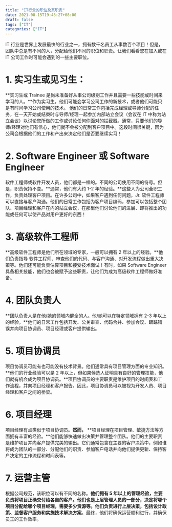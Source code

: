 ```yaml
---
title: "IT行业的职位及其职责"
date: 2021-08-15T19:43:27+08:00
draft: false
tags: ["IT"]
categories: ["IT"]
---
```


IT 行业是世界上发展最快的行业之一，拥有数千名员工从事数百个项目！但是，团队中总是有不同的人，分配给他们不同的职位和职责。让我们看看您在加入或在 IT 公司工作时可能会遇到的一些主要职位。

# 1. 实习生或见习生：

**实习生或 Trainee 是尚未准备好从事公司级别工作并且需要一些技能或时间来学习的人。**作为实习生，他们可能会学习公司工作的新技术，或者他们可能只是有时间学习公司使用的技术。
他们的日常工作包括完成经理或导师分配的任务，在一天开始或结束时与导师/经理一起参加内部站立会议（会议在 IT 中称为站立会议）以讨论您所做的工作或讨论任何你面对的拦截器。通常，只要他们的导师/经理对他们有信心，他们就不会被分配到客户项目中。这段时间很关键，因为公司会根据他们的工作和产出来决定他们是否要继续实习！

# 2. Software Engineer 或 Software Engineer

软件工程师或软件开发人员，他们都是一样的。不同的公司使用不同的符号。但是，职责保持不变。**通常，他们有大约 1-2 年的经验。**这些人为公司全职工作，负责处理客户项目。在许多公司中，如果客户遇到任何问题，Jr. 软件工程师可以直接与客户沟通。他们的日常工作包括为客户项目编码，参加可以包括整个团队、项目经理和客户在内的站立会议，在那里他们讨论他们的进展、即将推出的功能或任何可以使产品对用户更好的东西！

# 3. 高级软件工程师

**高级软件工程师是他们所在领域的专家，一般可以拥有 2 年以上的经验。**他们负责指导 软件工程师、审查他们的代码、与客户沟通、对开发流程做出重大决策等。他们还可能负责估算项目和接受技术面试！有时，如果 Software Engineer 具备相关技能，他们也会被赋予这些职责，让他们为成为高级软件工程师做好准备。

# **4. 团队负责人**

**团队负责人是在他/她的领域内健全的人。他/她可以在特定领域拥有 2-3 年以上的经验。**他们的日常工作包括开发、公关审查、代码合并、参加会议、跟踪错误并向项目协调员、项目经理或客户提供输出。

# 5. 项目协调员

项目协调员可能有也可能没有技术背景。他们通常具有项目管理方面的专业知识。**他们的行业经验可以是 2 年以上，但如果候选人证明具有良好的管理技能，他们就有机会成为项目协调员。**项目协调员的主要职责是维护项目的时间表和工作流程，并向项目经理和客户报告。因此，项目协调员可以被视为开发人员、项目经理和客户之间的桥梁。

# 6. 项目经理

项目经理有点类似于项目协调员。**然而，** **项目经理在项目管理、敏捷方法等方面拥有丰富的经验。**他们能够快速做出决策并管理整个团队。他们的主要职责是维护项目并向客户提供完美的输出。它们通常包含在主要的客户决策中，例如谁将成为团队的一部分、分配他们的职责、参加客户电话并向他们提供更新、保持客户决定的工作流程和时间表等。

# 7. 运营主管

根据公司规范，该职位可以有不同的名称。**他们拥有 5 年以上的管理经验，主要负责将项目正确交付给各自的客户。**他们也是上层管理人员的一部分，决定将哪个项目分配给哪个项目经理，需要多少资源等。他们负责进行上层决策，包括**设计政策、监督客户服务和实施技术解决方案**。最终，他们将确保运营顺利进行，并确保员工的工作效率。